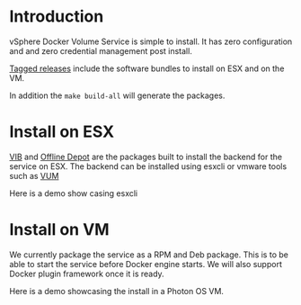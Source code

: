 # Introduction

vSphere Docker Volume Service is simple to install. It has zero configuration and and zero credential management post install.

[Tagged releases](https://github.com/vmware/docker-volume-vsphere/releases) include the software bundles to install on ESX and on the VM.

In addition the ```make build-all``` will generate the packages.

# Install on ESX

[VIB](http://blogs.vmware.com/vsphere/2011/09/whats-in-a-vib.html) and [Offline Depot](https://pubs.vmware.com/vsphere-60/index.jsp#com.vmware.vsphere.install.doc/GUID-29491174-238E-4708-A78F-8FE95156D6A3.html?resultof=%2522%256f%2566%2566%256c%2569%256e%2565%2522%2520%2522%256f%2566%2566%256c%2569%256e%2522%2520%2522%2564%2565%2570%256f%2574%2522%2520) are the packages built to install the backend for the service on ESX. The backend can be installed using esxcli or vmware tools such as [VUM](http://pubs.vmware.com/vsphere-60/topic/com.vmware.ICbase/PDF/vsphere-update-manager-601-install-administration-guide.pdf)

Here is a demo show casing esxcli

<script type="text/javascript" src="https://asciinema.org/a/80405.js" id="asciicast-80405" async></script>

# Install on VM

We currently package the service as a RPM and Deb package. This is to be able to start the service before Docker engine starts. We will also support Docker plugin framework once it is ready.

Here is a demo showcasing the install in a Photon OS VM.

<script type="text/javascript" src="https://asciinema.org/a/80412.js" id="asciicast-80412" async></script>
